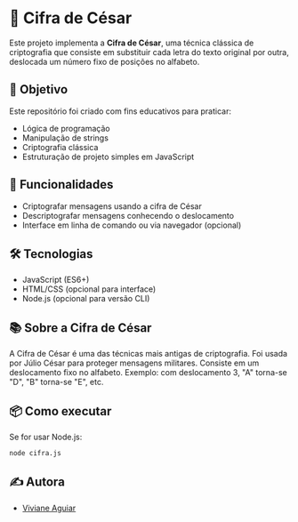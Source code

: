 # 🔐 Cifra de César

Este projeto implementa a **Cifra de César**, uma técnica clássica de criptografia que consiste em substituir cada letra do texto original por outra, deslocada um número fixo de posições no alfabeto.

## 🧠 Objetivo

Este repositório foi criado com fins educativos para praticar:
- Lógica de programação
- Manipulação de strings
- Criptografia clássica
- Estruturação de projeto simples em JavaScript

## 🚀 Funcionalidades

- Criptografar mensagens usando a cifra de César
- Descriptografar mensagens conhecendo o deslocamento
- Interface em linha de comando ou via navegador (opcional)

## 🛠️ Tecnologias

- JavaScript (ES6+)
- HTML/CSS (opcional para interface)
- Node.js (opcional para versão CLI)

## 📚 Sobre a Cifra de César

A Cifra de César é uma das técnicas mais antigas de criptografia. Foi usada por Júlio César para proteger mensagens militares. Consiste em um deslocamento fixo no alfabeto. Exemplo: com deslocamento 3, "A" torna-se "D", "B" torna-se "E", etc.

## 📦 Como executar

Se for usar Node.js:

```bash
node cifra.js
```

## ✍️ Autora

- [Viviane Aguiar](https://github.com/vivianezzt)


